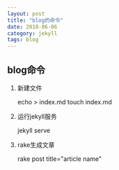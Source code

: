 ```yaml
---
layout: post
title: "blog的命令"
date: 2018-06-06
category: jekyll
tags: blog
---
```


## blog命令

1. 新建文件

	echo > index.md
	touch index.md

2. 运行jekyll服务

	jekyll serve

3. rake生成文章
	
	rake post title="article name"
